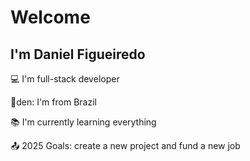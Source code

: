 # Welcome


## I'm Daniel Figueiredo

💻 I'm full-stack developer

🏡den: I'm from Brazil

:books: I'm currently learning everything

:outbox_tray: 2025 Goals: create a new project and fund a new job
